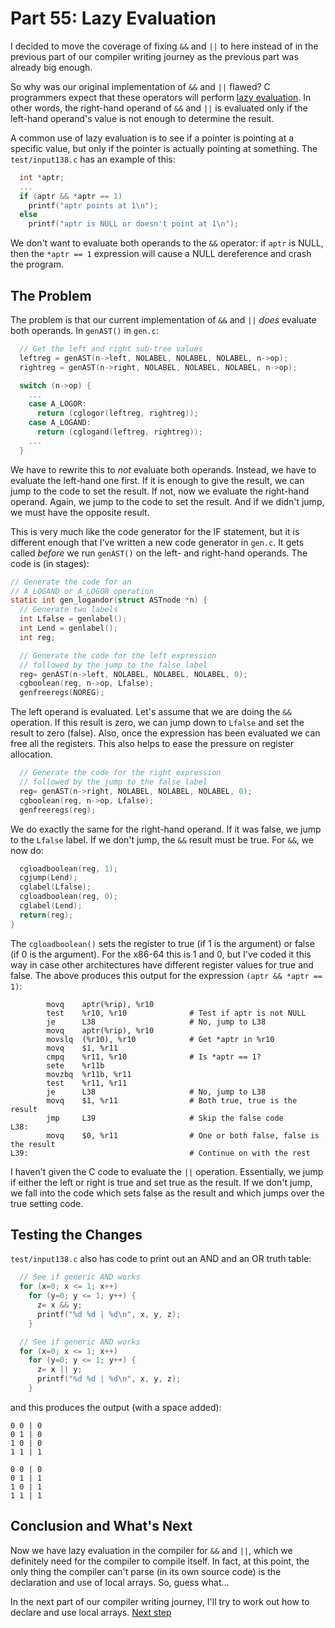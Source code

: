 # Part 55: Lazy Evaluation

I decided to move the coverage of fixing `&&` and `||` to here instead
of in the previous part of our compiler writing journey as the previous
part was already big enough.

So why was our original implementation of `&&` and `||` flawed?
C programmers expect that these operators will perform
[lazy evaluation](https://en.wikipedia.org/wiki/Lazy_evaluation).
In other words, the right-hand operand of `&&` and `||` is evaluated
only if the left-hand operand's value is not enough to determine the
result.

A common use of lazy evaluation is to see if a pointer is pointing at
a specific value, but only if the pointer is actually pointing at something.
The `test/input138.c` has an example of this:

```c
  int *aptr;
  ...
  if (aptr && *aptr == 1)
    printf("aptr points at 1\n");
  else
    printf("aptr is NULL or doesn't point at 1\n");
```

We don't want to evaluate both operands to the `&&` operator: if
`aptr` is NULL, then the `*aptr == 1` expression will cause a NULL
dereference and crash the program.

## The Problem

The problem is that our current implementation of `&&` and `||` *does*
evaluate both operands. In `genAST()` in `gen.c`:

```c
  // Get the left and right sub-tree values
  leftreg = genAST(n->left, NOLABEL, NOLABEL, NOLABEL, n->op);
  rightreg = genAST(n->right, NOLABEL, NOLABEL, NOLABEL, n->op);

  switch (n->op) {
    ...
    case A_LOGOR:
      return (cglogor(leftreg, rightreg));
    case A_LOGAND:
      return (cglogand(leftreg, rightreg));
    ...
  }
```

We have to rewrite this to *not* evaluate both operands. Instead,
we have to evaluate the left-hand one first. If it is enough to
give the result, we can jump to the code to set the result. If not,
now we evaluate the right-hand operand. Again, we jump to the
code to set the result. And if we didn't jump, we must have the
opposite result.

This is very much like the code generator for the IF statement, but it is
different enough that I've written a new code generator in `gen.c`.
It gets called *before* we run `genAST()` on the left- and right-hand
operands. The code is (in stages):

```c
// Generate the code for an
// A_LOGAND or A_LOGOR operation
static int gen_logandor(struct ASTnode *n) {
  // Generate two labels
  int Lfalse = genlabel();
  int Lend = genlabel();
  int reg;

  // Generate the code for the left expression
  // followed by the jump to the false label
  reg= genAST(n->left, NOLABEL, NOLABEL, NOLABEL, 0);
  cgboolean(reg, n->op, Lfalse);
  genfreeregs(NOREG);
```

The left operand is evaluated. Let's assume that we are doing the `&&`
operation. If this result is zero, we can jump down to `Lfalse` and
set the result to zero (false). Also, once the expression has been
evaluated we can free all the registers. This also helps to ease the
pressure on register allocation.

```c
  // Generate the code for the right expression
  // followed by the jump to the false label
  reg= genAST(n->right, NOLABEL, NOLABEL, NOLABEL, 0);
  cgboolean(reg, n->op, Lfalse);
  genfreeregs(reg);
```

We do exactly the same for the right-hand operand. If it was false, we
jump to the `Lfalse` label. If we don't jump, the `&&` result must be
true. For `&&`, we now do:

```c
  cgloadboolean(reg, 1);
  cgjump(Lend);
  cglabel(Lfalse);
  cgloadboolean(reg, 0);
  cglabel(Lend);
  return(reg);
}
```

The `cgloadboolean()` sets the register to true (if 1 is the argument) or
false (if 0 is the argument). For the x86-64 this is 1 and 0, but I've coded
it this way in case other architectures have different register values for
true and false. The above produces this output for the
expression `(aptr && *aptr == 1)`:

```
        movq    aptr(%rip), %r10
        test    %r10, %r10              # Test if aptr is not NULL
        je      L38                     # No, jump to L38
        movq    aptr(%rip), %r10
        movslq  (%r10), %r10            # Get *aptr in %r10
        movq    $1, %r11
        cmpq    %r11, %r10              # Is *aptr == 1?
        sete    %r11b
        movzbq  %r11b, %r11
        test    %r11, %r11
        je      L38                     # No, jump to L38
        movq    $1, %r11                # Both true, true is the result
        jmp     L39                     # Skip the false code
L38:
        movq    $0, %r11                # One or both false, false is the result
L39:                                    # Continue on with the rest
```

I haven't given the C code to evaluate the `||` operation. Essentially,
we jump if either the left or right is true and set true as the result.
If we don't jump, we fall into the code which sets false as the result
and which jumps over the true setting code.

## Testing the Changes

`test/input138.c` also has code to print out an AND and an OR truth table:

```c
  // See if generic AND works
  for (x=0; x <= 1; x++)
    for (y=0; y <= 1; y++) {
      z= x && y;
      printf("%d %d | %d\n", x, y, z);
    }

  // See if generic AND works
  for (x=0; x <= 1; x++)
    for (y=0; y <= 1; y++) {
      z= x || y;
      printf("%d %d | %d\n", x, y, z);
    }
```

and this produces the output (with a space added):

```
0 0 | 0
0 1 | 0
1 0 | 0
1 1 | 1

0 0 | 0
0 1 | 1
1 0 | 1
1 1 | 1
```

## Conclusion and What's Next

Now we have lazy evaluation in the compiler for `&&` and `||`, which we
definitely need for the compiler to compile itself. In fact, at this point,
the only thing the compiler can't parse (in its own source code) is the
declaration and use of local arrays. So, guess what...

In the next part of our compiler writing journey, I'll try to work out
how to declare and use local arrays. [Next step](../56_Local_Arrays/Readme.md)
